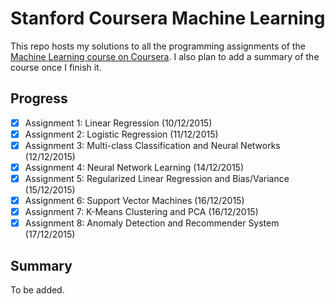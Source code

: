 # Stanford Coursera Machine Learning
This repo hosts my solutions to all the programming assignments of the [Machine Learning course on Coursera](https://www.coursera.org/learn/machine-learning). I also plan to add a summary of the course once I finish it.

## Progress
- [x] Assignment 1: Linear Regression (10/12/2015)
- [x] Assignment 2: Logistic Regression (11/12/2015)
- [x] Assignment 3: Multi-class Classification and Neural Networks (12/12/2015)
- [x] Assignment 4: Neural Network Learning (14/12/2015)
- [x] Assignment 5: Regularized Linear Regression and Bias/Variance (15/12/2015)
- [x] Assignment 6: Support Vector Machines (16/12/2015)
- [x] Assignment 7: K-Means Clustering and PCA (16/12/2015)
- [x] Assignment 8: Anomaly Detection and Recommender System (17/12/2015)

## Summary
To be added.
